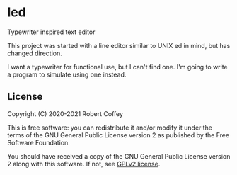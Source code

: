 # led

Typewriter inspired text editor

This project was started with a line editor similar to UNIX ed in mind,
but has changed direction.

I want a typewriter for functional use, but I can't find one. I'm going
to write a program to simulate using one instead.

## License

Copyright (C) 2020-2021 Robert Coffey

This is free software: you can redistribute it and/or modify it under
the terms of the GNU General Public License version 2 as published by
the Free Software Foundation.

You should have received a copy of the GNU General Public License
version 2 along with this software. If not, see
[GPLv2 license](https://www.gnu.org/licenses/gpl-2.0).
